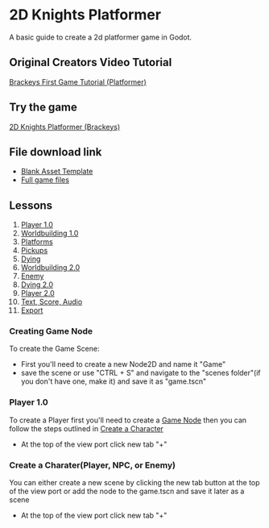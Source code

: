 # 2D Knights Platformer
A basic guide to create a 2d platformer game in Godot.
## Original Creators Video Tutorial
[Brackeys First Game Tutorial (Platformer)](https://youtu.be/LOhfqjmasi0?feature=shared)
## Try the game
[2D Knights Platformer (Brackeys)](https://jvansant13.github.io/Technology-Specials/2d%20Knights%20Platformer/Game/)
## File download link
- [Blank Asset Template](https://github.com/jvansant13/Technology-Specials/raw/refs/heads/main/Templates/Asset%20templates/2d_platformer_template.zip)
- [Full game files](https://github.com/jvansant13/Technology-Specials/raw/refs/heads/main/Templates/Game%20templates/2d%20Knights%20Platformer.zip)
## Lessons
1. [Player 1.0](https://github.com/jvansant13/Technology-Specials/blob/main/2d%20Knights%20Platformer/README.md#player-10)
2. [Worldbuilding 1.0]()
3. [Platforms]()
4. [Pickups]()
5. [Dying]()
6. [Worldbuilding 2.0]()
7. [Enemy]()
8. [Dying 2.0]()
9. [Player 2.0]()
10. [Text, Score, Audio]()
11. [Export]()

### Creating Game Node
To create the Game Scene:
- First you'll need to create a new Node2D and name it "Game"
- save the scene or use "CTRL + S" and navigate to the "scenes folder"(if you don't have one, make it) and save it as "game.tscn"
### Player 1.0
To create a Player first you'll need to create a [Game Node](https://github.com/jvansant13/Technology-Specials/blob/main/2d%20Knights%20Platformer/README.md#creating-game-node) then you can follow the steps outlined in [Create a Character](https://github.com/jvansant13/Technology-Specials/blob/main/2d%20Knights%20Platformer/README.md#create-a-charaterplayer-npc-or-enemy) 
- At the top of the view port click new tab "+"

### Create a Charater(Player, NPC, or Enemy)
You can either create a new scene by clicking the new tab button at the top of the view port or add the node to the game.tscn and save it later as a scene
- At the top of the view port click new tab "+"

